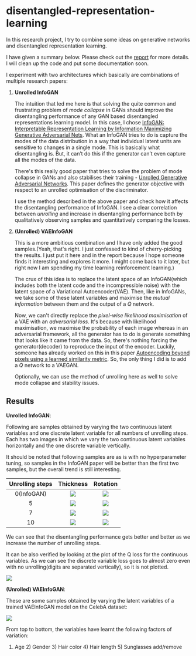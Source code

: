 # disentangled-representation-learning
In this research project, I try to combine some ideas on generative networks and disentangled representation learning.

I have given a summary below. Please check out the [report](https://drive.google.com/file/d/15JRPGlXv9w9gGhwlzibVfwRpKiUfXg8Z/view?usp=sharing) for more details.
I will clean up the code and put some documentation soon.



I experiment with two architectures which basically are combinations of multiple research papers:

1. **Unrolled InfoGAN**

   The intuition that led me here is that solving the quite common and frustrating problem of *mode collapse* in GANs should improve the disentangling performance of any GAN based disentangled representations learning model. In this case, I chose [InfoGAN: Interpretable Representation Learning by Information Maximizing Generative Adversarial Nets](<https://arxiv.org/abs/1606.03657>). What an InfoGAN tries to do is capture the modes of the data distribution in a way that individual latent units are sensitive to changes in a single mode. This is basically what disentangling is. But, it can’t do this if the generator can’t even capture all the modes of the data.

   There's this really good paper that tries to solve the problem of mode collapse in GANs and also stabilises their training - [Unrolled Generative Adversarial Networks](<https://arxiv.org/abs/1611.02163>). This paper defines the generator objective with respect to an unrolled optimisation of the discriminator.

   I use the method described in the above paper and check how it affects the disentangling performance of InfoGAN. I see a clear correlation between *unrolling* and increase in disentangling performance both by qualitatively observing samples and quantitatively comparing the losses.



2. **(Unrolled) VAEInfoGAN**

   This is a more ambitious combination and I have only added the good samples.(Yeah, that's right. I just confessed to kind of cherry-picking the results. I just put it here and in the report because I hope someone finds it interesting and explores it more. I might come back to it later, but right now I am spending my time learning reinforcement learning.)

   The crux of this idea is to replace the latent space of an InfoGAN(which includes both the latent code and the incompressible noise) with the latent space of a Variational Autoencoder(VAE). Then, like in InfoGANs, we take some of these latent variables and maximise the *mutual information* between them and the output of a *Q* network.

   Now, we can't directly replace the *pixel-wise likelihood maximisation* of a VAE with an *adversarial loss*. It's because with likelihood maximisation, we maximise the probability of each image whereas in an adversarial framework, all the generator has to do is generate something that looks like it came from the data. So, there's nothing forcing the generator(decoder) to reproduce the input of the encoder. Luckily, someone has already worked on this in this paper [Autoencoding beyond pixels using a learned similarity metric](<https://arxiv.org/abs/1512.09300>). So, the only thing I did is to add a *Q* network to a VAEGAN.

   Optionally, we can use the method of unrolling here as well to solve mode collapse and stability issues.



## Results

**Unrolled InfoGAN**:

Following are samples obtained by varying the two continuous latent variables and one discrete latent variable for all numbers of unrolling steps. Each has two images in which we vary the two continuous latent variables horizontally and the one discrete variable vertically.

It should be noted that following samples are as is with no hyperparameter tuning, so samples in the InfoGAN paper will be better than the first two samples, but the overall trend is still interesting.

|Unrolling steps|                    Thickness                    |                    Rotation                    |
| :-----------: | :---------------------------------------------------: | :---------------------------------------------------: |
| 0(InfoGAN) | ![](https://i.imgur.com/bNhzTUl.png) | ![](https://i.imgur.com/NF1SrpS.png) |
| 5           | ![](https://i.imgur.com/F3KzygB.png) | ![](https://i.imgur.com/UnTtsQV.png) |
| 7           | ![](https://i.imgur.com/TVwwrjw.png) | ![](https://i.imgur.com/9MZ8zhj.png) |
| 10           | ![](https://i.imgur.com/fRVDCAr.png) | ![](https://i.imgur.com/soFzLuS.png) |

We can see that the disentangling performance gets better and better as we increase the number of unrolling steps.



It can be also verified by looking at the plot of the Q loss for the continuous variables. As we can see the discrete variable loss goes to almost zero even with no unrolling(digits are separated vertically), so it is not plotted.

![](https://i.imgur.com/6cqJqo1.png)



**(Unrolled) VAEInfoGAN**:

These are some samples obtained by varying the latent variables of a trained VAEInfoGAN model on the CelebA dataset:

![](https://i.imgur.com/5c3Gd2Y.jpg)

From top to bottom, the variables have learnt the following factors of variation:
1) Age 2) Gender 3) Hair color 4) Hair length 5) Sunglasses add/remove
